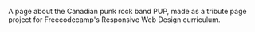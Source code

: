 A page about the Canadian punk rock band PUP, made as a tribute page project for Freecodecamp's Responsive Web Design curriculum. 